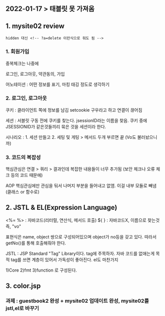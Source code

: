 ## 2022-01-17 > 태블릿 못 가져옴

## 1. mysite02 review

	hidden 대신 <!-- ?a=delete 이런식으로 줘도 됨 -->
	
### 1. 회원가입

중복체크는 나중에

로그인, 로그아웃, 약관동의, 가입

어노테이션 : 어떤 정보를 표기, 마킹 태깅 정도로 생각하기


### 2. 로그인, 로그아웃

쿠키 : 클라이언트 쪽에 정보를 남김 setcookie
	구우라고 하고 연결이 끊어짐
	
세션 : 서블릿 구동 전에 쿠키를 찾는다. jsessionID라는 이름을 찾음. 쿠키 중에 JSESSIONID가 같은것들끼리 묶은 것을
세션이라 한다.

시나리오 : 1. 세션 만들고 2. 세팅 및 게팅 > 메서드 두개 부르면 끝 (Vo도 불러놨으니까)

### 3. 코드의 복잡성

핵심관심은 연결 > 쿼리 > 결과인데 복잡한 내용들이 너무 추가됨
(보안 체크나 오류 체크 등의 코드 때문에)

AOP 핵심관심에만 관심을 둬서 나머지 부분을 들어내고 없앰.
이걸 내부 모듈로 빼냄(클래스 or 함수로)

## 2. JSTL & EL(Expression Language)

<%= %> : 자바코드(리터럴, 연산식, 메서드 호출)
${ } : 자바코드X, 이름으로 찾는것 즉, "vo"

표현식은 name, object 쌍으로 구성되어있으며 object가 no등을 갖고 있다. 따라서 getNo()를 통해 호출해줘야 한다.

JSTL : JSP Standard "Tag" Library이다. tag에 주목하자.
자바 코드를 없애는게 목적 tag를 쓰면 계층이 있어서 가독성이 좋아진다.
el도 마찬가지

1)Core
2)fmt
3)function 로 구성된다.

## 3. color.jsp

### 과제 : guestbook2 완성 + mysite02 업데이트 완성, mysite02를 jstl,el로 바꾸기